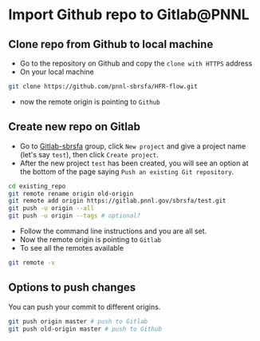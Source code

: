 # Import Github repo to Gitlab@PNNL

## Clone repo from Github to local machine

- Go to the repository on Github and copy the `clone with HTTPS` address
- On your local machine

```bash
git clone https://github.com/pnnl-sbrsfa/HFR-flow.git
```

- now the remote origin is pointing to `Github`

## Create new repo on Gitlab

- Go to [Gitlab-sbrsfa](gitlab.pnnl.gov/sbrsfa) group, click `New project` and give a project name (let's say `test`), then click `Create project`.
- After the new project `test` has been created, you will see an option at the bottom of the page saying `Push an existing Git repository`. 

```bash
cd existing_repo
git remote rename origin old-origin
git remote add origin https://gitlab.pnnl.gov/sbrsfa/test.git
git push -u origin --all
git push -u origin --tags # optional?
```

- Follow the command line instructions and you are all set.
- Now the remote origin is pointing to `Gitlab`
- To see all the remotes available

```bash
git remote -v
```

## Options to push changes

You can push your commit to different origins.

```bash
git push origin master # push to Gitlab
git push old-origin master # push to Github
```



